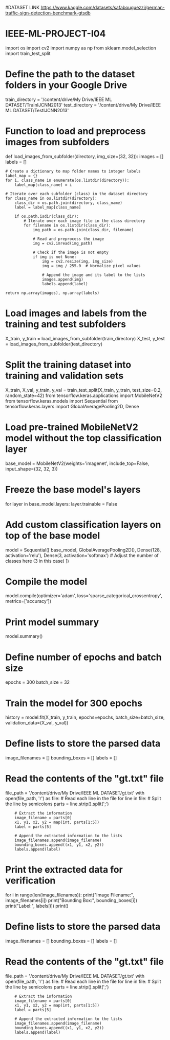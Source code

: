 #DATASET LINK
https://www.kaggle.com/datasets/safabouguezzi/german-traffic-sign-detection-benchmark-gtsdb 


# IEEE-ML-PROJECT-I04
import os
import cv2
import numpy as np
from sklearn.model_selection import train_test_split

# Define the path to the dataset folders in your Google Drive
train_directory = '/content/drive/My Drive/IEEE ML DATASET/TrainIJCNN2013'
test_directory = '/content/drive/My Drive/IEEE ML DATASET/TestIJCNN2013'

# Function to load and preprocess images from subfolders
def load_images_from_subfolder(directory, img_size=(32, 32)):
    images = []
    labels = []
    
    # Create a dictionary to map folder names to integer labels
    label_map = {}
    for i, class_name in enumerate(os.listdir(directory)):
        label_map[class_name] = i
    
    # Iterate over each subfolder (class) in the dataset directory
    for class_name in os.listdir(directory):
        class_dir = os.path.join(directory, class_name)
        label = label_map[class_name]
        
        if os.path.isdir(class_dir):
            # Iterate over each image file in the class directory
            for filename in os.listdir(class_dir):
                img_path = os.path.join(class_dir, filename)
                
                # Read and preprocess the image
                img = cv2.imread(img_path)
                
                # Check if the image is not empty
                if img is not None:
                    img = cv2.resize(img, img_size)
                    img = img / 255.0  # Normalize pixel values

                    # Append the image and its label to the lists
                    images.append(img)
                    labels.append(label)
    
    return np.array(images), np.array(labels)

# Load images and labels from the training and test subfolders
X_train, y_train = load_images_from_subfolder(train_directory)
X_test, y_test = load_images_from_subfolder(test_directory)

# Split the training dataset into training and validation sets
X_train, X_val, y_train, y_val = train_test_split(X_train, y_train, test_size=0.2, random_state=42)
from tensorflow.keras.applications import MobileNetV2
from tensorflow.keras.models import Sequential
from tensorflow.keras.layers import GlobalAveragePooling2D, Dense

# Load pre-trained MobileNetV2 model without the top classification layer
base_model = MobileNetV2(weights='imagenet', include_top=False, input_shape=(32, 32, 3))

# Freeze the base model's layers
for layer in base_model.layers:
    layer.trainable = False

# Add custom classification layers on top of the base model
model = Sequential([
    base_model,
    GlobalAveragePooling2D(),
    Dense(128, activation='relu'),
    Dense(3, activation='softmax')  # Adjust the number of classes here (3 in this case)
])

# Compile the model
model.compile(optimizer='adam', loss='sparse_categorical_crossentropy', metrics=['accuracy'])

# Print model summary
model.summary()
# Define number of epochs and batch size
epochs = 300
batch_size = 32

# Train the model for 300 epochs
history = model.fit(X_train, y_train, 
                    epochs=epochs, 
                    batch_size=batch_size, 
                    validation_data=(X_val, y_val))
# Define lists to store the parsed data
image_filenames = []
bounding_boxes = []
labels = []

# Read the contents of the "gt.txt" file
file_path = '/content/drive/My Drive/IEEE ML DATASET/gt.txt'
with open(file_path, 'r') as file:
    # Read each line in the file
    for line in file:
        # Split the line by semicolons
        parts = line.strip().split(';')
        
        # Extract the information
        image_filename = parts[0]
        x1, y1, x2, y2 = map(int, parts[1:5])
        label = parts[5]
        
        # Append the extracted information to the lists
        image_filenames.append(image_filename)
        bounding_boxes.append((x1, y1, x2, y2))
        labels.append(label)

# Print the extracted data for verification
for i in range(len(image_filenames)):
    print("Image Filename:", image_filenames[i])
    print("Bounding Box:", bounding_boxes[i])
    print("Label:", labels[i])
    print()
# Define lists to store the parsed data
image_filenames = []
bounding_boxes = []
labels = []

# Read the contents of the "gt.txt" file
file_path = '/content/drive/My Drive/IEEE ML DATASET/gt.txt'
with open(file_path, 'r') as file:
    # Read each line in the file
    for line in file:
        # Split the line by semicolons
        parts = line.strip().split(';')
        
        # Extract the information
        image_filename = parts[0]
        x1, y1, x2, y2 = map(int, parts[1:5])
        label = parts[5]
        
        # Append the extracted information to the lists
        image_filenames.append(image_filename)
        bounding_boxes.append((x1, y1, x2, y2))
        labels.append(label)

 
                    
                    
                    
                    
                    
                    

